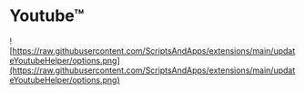 # Youtube™
![https://raw.githubusercontent.com/ScriptsAndApps/extensions/main/updateYoutubeHelper/options.png](https://raw.githubusercontent.com/ScriptsAndApps/extensions/main/updateYoutubeHelper/options.png)
